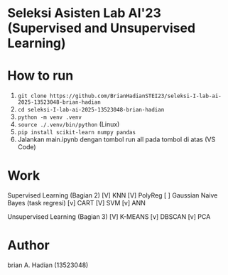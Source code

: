 # Seleksi Asisten Lab AI'23 (Supervised and Unsupervised Learning)

# How to run
1. ```git clone https://github.com/BrianHadianSTEI23/seleksi-I-lab-ai-2025-13523048-brian-hadian```
2. ```cd seleksi-I-lab-ai-2025-13523048-brian-hadian```
3. ```python -m venv .venv```
4. ```source ./.venv/bin/python``` (Linux)
5. ```pip install scikit-learn numpy pandas```
6. Jalankan main.ipynb dengan tombol run all pada tombol di atas (VS Code)

# Work
Supervised Learning (Bagian 2)
[V] KNN
[V] PolyReg 
[ ] Gaussian Naive Bayes (task regresi)
[v] CART
[V] SVM
[v] ANN

Unsupervised Learning (Bagian 3)
[V] K-MEANS
[v] DBSCAN
[v] PCA

# Author
brian A. Hadian (13523048)